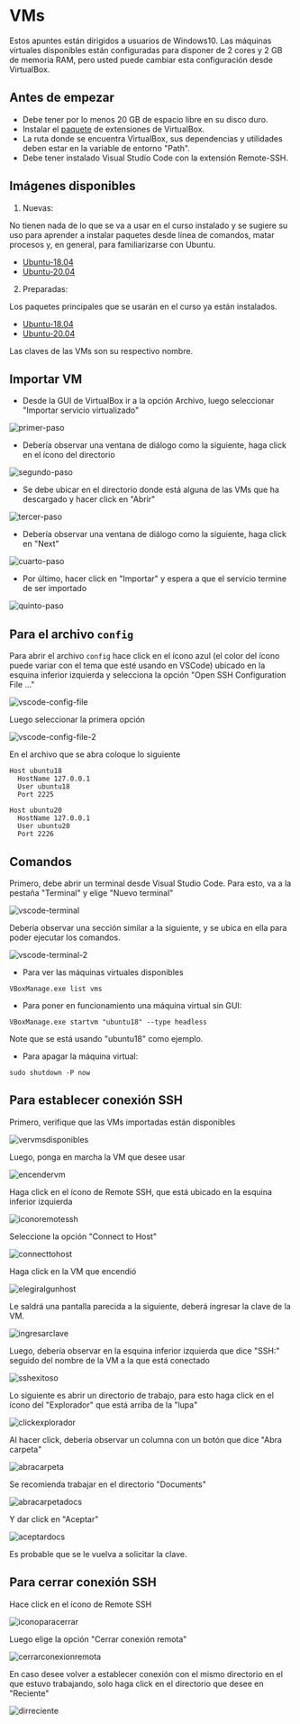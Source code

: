 # VMs

Estos apuntes están dirigidos a usuarios de Windows10. Las máquinas virtuales disponibles están configuradas para disponer de 2 cores y 2 GB de memoria RAM, pero usted puede cambiar esta configuración desde VirtualBox.

## Antes de empezar

* Debe tener por lo menos 20 GB de espacio libre en su disco duro.
* Instalar el [paquete](https://drive.google.com/file/d/14INu8uW38vVVi1LEN8iZlwWvrf0QWgmz/view?usp=sharing) de extensiones de VirtualBox.
* La ruta donde se encuentra VirtualBox, sus dependencias y utilidades deben estar en la variable de entorno "Path".
* Debe tener instalado Visual Studio Code con la extensión Remote-SSH.

## Imágenes disponibles

1. Nuevas:
 
No tienen nada de lo que se va a usar en el curso instalado y se sugiere su uso para aprender a instalar paquetes desde línea de comandos, matar procesos y, en general, para familiarizarse con Ubuntu.

  * [Ubuntu-18.04](https://drive.google.com/file/d/17eUGPDmPD8C9plIF1EdrqPL8qmOOJ9tw/view?usp=sharing)
  * [Ubuntu-20.04](https://drive.google.com/file/d/1m_NJOja1VXeqs6pnyCVahivZhBzPhw9D/view?usp=sharing)

2. Preparadas:

Los paquetes principales que se usarán en el curso ya están instalados.

  * [Ubuntu-18.04](https://drive.google.com/file/d/1lQXXdfGuLRHf5ktGbrCcM_zRyaTSoOsS/view?usp=sharing)
  * [Ubuntu-20.04](https://drive.google.com/file/d/12BEsAhS7oO5HiGgj9GCIHbeYLpR5E8Nw/view?usp=sharing)

Las claves de las VMs son su respectivo nombre.

## Importar VM

* Desde la GUI de VirtualBox ir a la opción Archivo, luego seleccionar "Importar servicio virtualizado"

![primer-paso](https://github.com/Stefano1511/imagen_ubuntu/blob/main/imgs/importar-vm.png)

* Debería observar una ventana de diálogo como la siguiente, haga click en el ícono del directorio

![segundo-paso](https://github.com/Stefano1511/imagen_ubuntu/blob/main/imgs/importar-vm-dialogo-1.png)

* Se debe ubicar en el directorio donde está alguna de las VMs que ha descargado y hacer click en "Abrir"

![tercer-paso](https://github.com/Stefano1511/imagen_ubuntu/blob/main/imgs/importar-vm-dialogo-2.png)

* Debería observar una ventana de diálogo como la siguiente, haga click en "Next"

![cuarto-paso](https://github.com/Stefano1511/imagen_ubuntu/blob/main/imgs/importar-vm-dialogo-3.png)

* Por último, hacer click en "Importar" y espera a que el servicio termine de ser importado

![quinto-paso](https://github.com/Stefano1511/imagen_ubuntu/blob/main/imgs/importar-vm-dialogo-4.png)

## Para el archivo `config`

Para abrir el archivo `config` hace click en el ícono azul (el color del ícono puede variar con el tema que esté usando en VSCode) ubicado en la esquina inferior izquierda y selecciona la opción "Open SSH Configuration File ..."

![vscode-config-file](https://github.com/Stefano1511/imagen_ubuntu/blob/main/imgs/vscode-config-file.png)

Luego seleccionar la primera opción

![vscode-config-file-2](https://github.com/Stefano1511/imagen_ubuntu/blob/main/imgs/vscode-config-file-2.png)

En el archivo que se abra coloque lo siguiente

```shell
Host ubuntu18
  HostName 127.0.0.1
  User ubuntu18
  Port 2225

Host ubuntu20
  HostName 127.0.0.1
  User ubuntu20
  Port 2226
```

## Comandos

Primero, debe abrir un terminal desde Visual Studio Code. Para esto, va a la pestaña "Terminal" y elige "Nuevo terminal"

![vscode-terminal](https://github.com/Stefano1511/imagen_ubuntu/blob/main/imgs/vscode-terminal.png)

Debería observar una sección similar a la siguiente, y se ubica en ella para poder ejecutar los comandos.

![vscode-terminal-2](https://github.com/Stefano1511/imagen_ubuntu/blob/main/imgs/vscode-terminal-2.png)

* Para ver las máquinas virtuales disponibles

```shell
VBoxManage.exe list vms
```

* Para poner en funcionamiento una máquina virtual sin GUI:

```shell
VBoxManage.exe startvm "ubuntu18" --type headless
```

Note que se está usando "ubuntu18" como ejemplo.

* Para apagar la máquina virtual:

```shell
sudo shutdown -P now
```

## Para establecer conexión SSH

Primero, verifique que las VMs importadas están disponibles

![vervmsdisponibles](https://github.com/Stefano1511/imagen_ubuntu/blob/main/imgs/vscode-ver-vms-disponibles.png)

Luego, ponga en marcha la VM que desee usar

![encendervm](https://github.com/Stefano1511/imagen_ubuntu/blob/main/imgs/vscode-encender-vm.png)

Haga click en el ícono de Remote SSH, que está ubicado en la esquina inferior izquierda

![iconoremotessh](https://github.com/Stefano1511/imagen_ubuntu/blob/main/imgs/vscode-icono-remote-ssh.png)

Seleccione la opción "Connect to Host"

![connecttohost](https://github.com/Stefano1511/imagen_ubuntu/blob/main/imgs/vscode-connect-to-host.png)

Haga click en la VM que encendió

![elegiralgunhost](https://github.com/Stefano1511/imagen_ubuntu/blob/main/imgs/vscode-elegir-algun-host.png)

Le saldrá una pantalla parecida a la siguiente, deberá ingresar la clave de la VM.

![ingresarclave](https://github.com/Stefano1511/imagen_ubuntu/blob/main/imgs/vscode-clave.png)

Luego, debería observar en la esquina inferior izquierda que dice "SSH:" seguido del nombre de la VM a la que está conectado

![sshexitoso](https://github.com/Stefano1511/imagen_ubuntu/blob/main/imgs/vscode-ssh-exitoso.png)

Lo siguiente es abrir un directorio de trabajo, para esto haga click en el ícono del "Explorador" que está arriba de la "lupa"

![clickexplorador](https://github.com/Stefano1511/imagen_ubuntu/blob/main/imgs/vscode-click-explorador.png)

Al hacer click, debería observar un columna con un botón que dice "Abra carpeta"

![abracarpeta](https://github.com/Stefano1511/imagen_ubuntu/blob/main/imgs/vscode-abra-carpeta.png)

Se recomienda trabajar en el directorio "Documents"

![abracarpetadocs](https://github.com/Stefano1511/imagen_ubuntu/blob/main/imgs/vscode-abrir-carpeta-documentos.png)

Y dar click en "Aceptar"

![aceptardocs](https://github.com/Stefano1511/imagen_ubuntu/blob/main/imgs/vscode-abrir-carpeta-documentos-aceptar.png)

Es probable que se le vuelva a solicitar la clave.

## Para cerrar conexión SSH

Hace click en el ícono de Remote SSH

![iconoparacerrar](https://github.com/Stefano1511/imagen_ubuntu/blob/main/imgs/vscode-cerrar-conexi%C3%B3n.png)

Luego elige la opción "Cerrar conexión remota"

![cerrarconexionremota](https://github.com/Stefano1511/imagen_ubuntu/blob/main/imgs/vscode-cerrar-conexi%C3%B3n-remota.png)

En caso desee volver a establecer conexión con el mismo directorio en el que estuvo trabajando, solo haga click en el directorio que desee en "Reciente"

![dirreciente](https://github.com/Stefano1511/imagen_ubuntu/blob/main/imgs/vscode-reciente.png)
